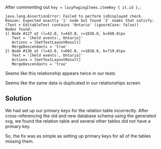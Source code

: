 

After commenting out `key = lazyPagingItems.itemKey { it.id },`:

```
java.lang.AssertionError: Failed to perform isDisplayed check.
Reason: Expected exactly '1' node but found '2' nodes that satisfy: (Text + EditableText contains 'Ontario' (ignoreCase: false))
Nodes found:
1) Node #127 at (l=42.0, t=443.0, r=1038.0, b=560.0)px
   Text = '[held events:, Ontario]'
   Actions = [GetTextLayoutResult]
   MergeDescendants = 'true'
2) Node #136 at (l=42.0, t=602.0, r=1038.0, b=719.0)px
   Text = '[held events:, Ontario]'
   Actions = [GetTextLayoutResult]
   MergeDescendants = 'true'
```

Seems like this relationship appears twice in our tests

Seems like the same data is duplicated in our relationships screen

## Solution
We had set up our primary keys for the relation table incorrectly.
After cross-referencing the old and new database schema using the generated svg, we found the relation table
and several other tables did not have a primary key.

So, the fix was as simple as setting up primary keys for all of the tables missing them.
